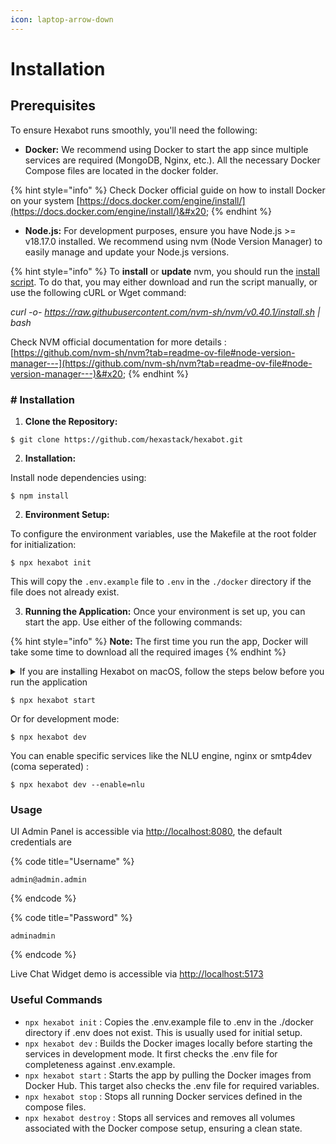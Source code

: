 ```yaml
---
icon: laptop-arrow-down
---
```


# Installation

## Prerequisites

To ensure Hexabot runs smoothly, you'll need the following:

* **Docker:** We recommend using Docker to start the app since multiple services are required (MongoDB, Nginx, etc.). All the necessary Docker Compose files are located in the docker folder.

{% hint style="info" %}
Check Docker official guide on how to install Docker on your system [https://docs.docker.com/engine/install/](https://docs.docker.com/engine/install/)&#x20;
{% endhint %}

* **Node.js:** For development purposes, ensure you have Node.js >= v18.17.0 installed. We recommend using nvm (Node Version Manager) to easily manage and update your Node.js versions.

{% hint style="info" %}
To **install** or **update** nvm, you should run the [install script](https://github.com/nvm-sh/nvm/blob/v0.40.1/install.sh). To do that, you may either download and run the script manually, or use the following cURL or Wget command:

_curl -o- https://raw.githubusercontent.com/nvm-sh/nvm/v0.40.1/install.sh | bash_&#x20;

Check NVM official documentation for more details :[https://github.com/nvm-sh/nvm?tab=readme-ov-file#node-version-manager---](https://github.com/nvm-sh/nvm?tab=readme-ov-file#node-version-manager---)&#x20;
{% endhint %}

### # Installation

1. **Clone the Repository:**

```
$ git clone https://github.com/hexastack/hexabot.git
```

2. **Installation:**

Install node dependencies using:

```
$ npm install
```

2. **Environment Setup:**&#x20;

To configure the environment variables, use the Makefile at the root folder for initialization:

```
$ npx hexabot init
```

This will copy the `.env.example` file to `.env` in the `./docker` directory if the file does not already exist.

3. **Running the Application:** Once your environment is set up, you can start the app. Use either of the following commands:

{% hint style="info" %}
**Note:** The first time you run the app, Docker will take some time to download all the required images
{% endhint %}

<details>

<summary>If you are installing Hexabot on macOS, follow the steps below before you run the application</summary>

The `make` command is not installed by default on macOS, but there are a few ways to get it:

### Install Command Line Tools for Xcode

The easiest way to get `make` on macOS is to install the Command Line Tools for Xcode:

1. Open the Terminal app
2. Run the command: `xcode-select --install`
3. Follow the prompts to install the Command Line Tools

This will install `make` and other developer tools without needing to install the full Xcode IDE

</details>

```
$ npx hexabot start
```

Or for development mode:

```
$ npx hexabot dev
```

You can enable specific services like the NLU engine, nginx or smtp4dev (coma seperated) :

```
$ npx hexabot dev --enable=nlu
```

### Usage

UI Admin Panel is accessible via [http://localhost:8080](http://localhost:8080), the default credentials are&#x20;

{% code title="Username" %}
```
admin@admin.admin
```
{% endcode %}

{% code title="Password" %}
```
adminadmin
```
{% endcode %}

Live Chat Widget demo is accessible via [http://localhost:5173](http://localhost:5173)

### Useful Commands

* `npx hexabot init` : Copies the .env.example file to .env in the ./docker directory if .env does not exist. This is usually used for initial setup.
* `npx hexabot dev` : Builds the Docker images locally before starting the services in development mode. It first checks the .env file for completeness against .env.example.
* `npx hexabot start` : Starts the app by pulling the Docker images from Docker Hub. This target also checks the .env file for required variables.
* `npx hexabot stop` : Stops all running Docker services defined in the compose files.
* `npx hexabot destroy` : Stops all services and removes all volumes associated with the Docker compose setup, ensuring a clean state.
